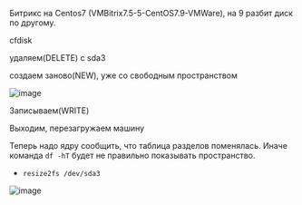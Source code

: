 Битрикс на Centos7 (VMBitrix7.5-5-CentOS7.9-VMWare), на 9 разбит диск по другому.

cfdisk

удаляем(DELETE) с sda3

создаем заново(NEW), уже со свободным пространством

![image](https://github.com/user-attachments/assets/68cac6a5-d184-42e6-8724-d893327f8a55)

Записываем(WRITE)

Выходим, перезагружаем машину

Теперь надо ядру сообщить, что таблица разделов поменялась. Иначе команда ``df -hT`` будет не правильно показывать пространство.
- ``` resize2fs /dev/sda3 ```

![image](https://github.com/user-attachments/assets/fee203a7-3bb9-4019-b96b-978b3553f668)
